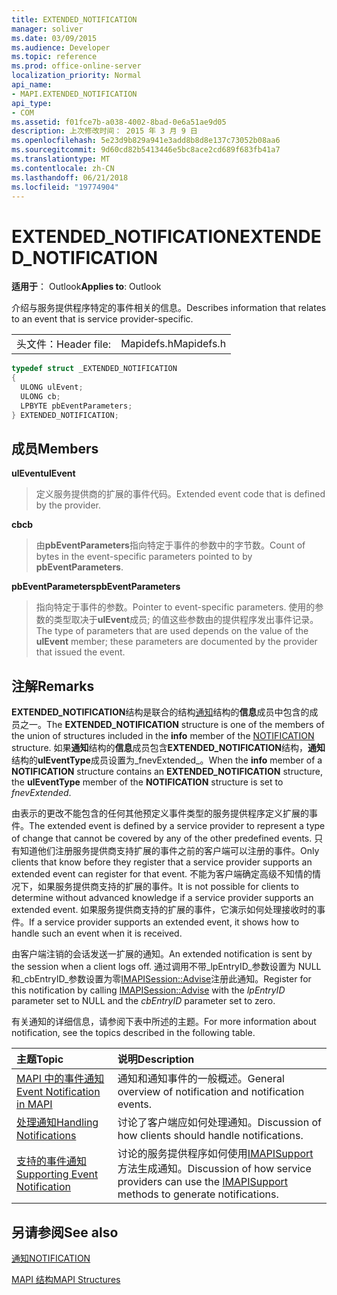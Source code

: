 ```yaml
---
title: EXTENDED_NOTIFICATION
manager: soliver
ms.date: 03/09/2015
ms.audience: Developer
ms.topic: reference
ms.prod: office-online-server
localization_priority: Normal
api_name:
- MAPI.EXTENDED_NOTIFICATION
api_type:
- COM
ms.assetid: f01fce7b-a038-4002-8bad-0e6a51ae9d05
description: 上次修改时间： 2015 年 3 月 9 日
ms.openlocfilehash: 5e23d9b829a941e3add8b8d8e137c73052b08aa6
ms.sourcegitcommit: 9d60cd82b5413446e5bc8ace2cd689f683fb41a7
ms.translationtype: MT
ms.contentlocale: zh-CN
ms.lasthandoff: 06/21/2018
ms.locfileid: "19774904"
---
```

# <a name="extendednotification"></a><span data-ttu-id="b35b5-103">EXTENDED_NOTIFICATION</span><span class="sxs-lookup"><span data-stu-id="b35b5-103">EXTENDED_NOTIFICATION</span></span>

  
  
<span data-ttu-id="b35b5-104">**适用于**： Outlook</span><span class="sxs-lookup"><span data-stu-id="b35b5-104">**Applies to**: Outlook</span></span> 
  
<span data-ttu-id="b35b5-105">介绍与服务提供程序特定的事件相关的信息。</span><span class="sxs-lookup"><span data-stu-id="b35b5-105">Describes information that relates to an event that is service provider-specific.</span></span> 
  
|||
|:-----|:-----|
|<span data-ttu-id="b35b5-106">头文件：</span><span class="sxs-lookup"><span data-stu-id="b35b5-106">Header file:</span></span>  <br/> |<span data-ttu-id="b35b5-107">Mapidefs.h</span><span class="sxs-lookup"><span data-stu-id="b35b5-107">Mapidefs.h</span></span>  <br/> |
   
```cpp
typedef struct _EXTENDED_NOTIFICATION
{
  ULONG ulEvent;
  ULONG cb;
  LPBYTE pbEventParameters;
} EXTENDED_NOTIFICATION;

```

## <a name="members"></a><span data-ttu-id="b35b5-108">成员</span><span class="sxs-lookup"><span data-stu-id="b35b5-108">Members</span></span>

 <span data-ttu-id="b35b5-109">**ulEvent**</span><span class="sxs-lookup"><span data-stu-id="b35b5-109">**ulEvent**</span></span>
  
> <span data-ttu-id="b35b5-110">定义服务提供商的扩展的事件代码。</span><span class="sxs-lookup"><span data-stu-id="b35b5-110">Extended event code that is defined by the provider.</span></span>
    
 <span data-ttu-id="b35b5-111">**cb**</span><span class="sxs-lookup"><span data-stu-id="b35b5-111">**cb**</span></span>
  
> <span data-ttu-id="b35b5-112">由**pbEventParameters**指向特定于事件的参数中的字节数。</span><span class="sxs-lookup"><span data-stu-id="b35b5-112">Count of bytes in the event-specific parameters pointed to by **pbEventParameters**.</span></span> 
    
 <span data-ttu-id="b35b5-113">**pbEventParameters**</span><span class="sxs-lookup"><span data-stu-id="b35b5-113">**pbEventParameters**</span></span>
  
> <span data-ttu-id="b35b5-114">指向特定于事件的参数。</span><span class="sxs-lookup"><span data-stu-id="b35b5-114">Pointer to event-specific parameters.</span></span> <span data-ttu-id="b35b5-115">使用的参数的类型取决于**ulEvent**成员; 的值这些参数由的提供程序发出事件记录。</span><span class="sxs-lookup"><span data-stu-id="b35b5-115">The type of parameters that are used depends on the value of the **ulEvent** member; these parameters are documented by the provider that issued the event.</span></span> 
    
## <a name="remarks"></a><span data-ttu-id="b35b5-116">注解</span><span class="sxs-lookup"><span data-stu-id="b35b5-116">Remarks</span></span>

<span data-ttu-id="b35b5-117">**EXTENDED_NOTIFICATION**结构是联合的结构[通知](notification.md)结构的**信息**成员中包含的成员之一。</span><span class="sxs-lookup"><span data-stu-id="b35b5-117">The **EXTENDED_NOTIFICATION** structure is one of the members of the union of structures included in the **info** member of the [NOTIFICATION](notification.md) structure.</span></span> <span data-ttu-id="b35b5-118">如果**通知**结构的**信息**成员包含**EXTENDED_NOTIFICATION**结构，**通知**结构的**ulEventType**成员设置为_fnevExtended_。</span><span class="sxs-lookup"><span data-stu-id="b35b5-118">When the **info** member of a **NOTIFICATION** structure contains an **EXTENDED_NOTIFICATION** structure, the **ulEventType** member of the **NOTIFICATION** structure is set to  _fnevExtended_.</span></span>
  
<span data-ttu-id="b35b5-119">由表示的更改不能包含的任何其他预定义事件类型的服务提供程序定义扩展的事件。</span><span class="sxs-lookup"><span data-stu-id="b35b5-119">The extended event is defined by a service provider to represent a type of change that cannot be covered by any of the other predefined events.</span></span> <span data-ttu-id="b35b5-120">只有知道他们注册服务提供商支持扩展的事件之前的客户端可以注册的事件。</span><span class="sxs-lookup"><span data-stu-id="b35b5-120">Only clients that know before they register that a service provider supports an extended event can register for that event.</span></span> <span data-ttu-id="b35b5-121">不能为客户端确定高级不知情的情况下，如果服务提供商支持的扩展的事件。</span><span class="sxs-lookup"><span data-stu-id="b35b5-121">It is not possible for clients to determine without advanced knowledge if a service provider supports an extended event.</span></span> <span data-ttu-id="b35b5-122">如果服务提供商支持的扩展的事件，它演示如何处理接收时的事件。</span><span class="sxs-lookup"><span data-stu-id="b35b5-122">If a service provider supports an extended event, it shows how to handle such an event when it is received.</span></span>
  
<span data-ttu-id="b35b5-123">由客户端注销的会话发送一扩展的通知。</span><span class="sxs-lookup"><span data-stu-id="b35b5-123">An extended notification is sent by the session when a client logs off.</span></span> <span data-ttu-id="b35b5-124">通过调用不带_lpEntryID_参数设置为 NULL 和_cbEntryID_参数设置为零[IMAPISession::Advise](imapisession-advise.md)注册此通知。</span><span class="sxs-lookup"><span data-stu-id="b35b5-124">Register for this notification by calling [IMAPISession::Advise](imapisession-advise.md) with the  _lpEntryID_ parameter set to NULL and the  _cbEntryID_ parameter set to zero.</span></span> 
  
<span data-ttu-id="b35b5-125">有关通知的详细信息，请参阅下表中所述的主题。</span><span class="sxs-lookup"><span data-stu-id="b35b5-125">For more information about notification, see the topics described in the following table.</span></span>
  
|<span data-ttu-id="b35b5-126">**主题**</span><span class="sxs-lookup"><span data-stu-id="b35b5-126">**Topic**</span></span>|<span data-ttu-id="b35b5-127">**说明**</span><span class="sxs-lookup"><span data-stu-id="b35b5-127">**Description**</span></span>|
|:-----|:-----|
|[<span data-ttu-id="b35b5-128">MAPI 中的事件通知</span><span class="sxs-lookup"><span data-stu-id="b35b5-128">Event Notification in MAPI</span></span>](event-notification-in-mapi.md) <br/> |<span data-ttu-id="b35b5-129">通知和通知事件的一般概述。</span><span class="sxs-lookup"><span data-stu-id="b35b5-129">General overview of notification and notification events.</span></span>  <br/> |
|[<span data-ttu-id="b35b5-130">处理通知</span><span class="sxs-lookup"><span data-stu-id="b35b5-130">Handling Notifications</span></span>](handling-notifications.md) <br/> |<span data-ttu-id="b35b5-131">讨论了客户端应如何处理通知。</span><span class="sxs-lookup"><span data-stu-id="b35b5-131">Discussion of how clients should handle notifications.</span></span>  <br/> |
|[<span data-ttu-id="b35b5-132">支持的事件通知</span><span class="sxs-lookup"><span data-stu-id="b35b5-132">Supporting Event Notification</span></span>](supporting-event-notification.md) <br/> |<span data-ttu-id="b35b5-133">讨论的服务提供程序如何使用[IMAPISupport](imapisupportiunknown.md)方法生成通知。</span><span class="sxs-lookup"><span data-stu-id="b35b5-133">Discussion of how service providers can use the [IMAPISupport](imapisupportiunknown.md) methods to generate notifications.</span></span>  <br/> |
   
## <a name="see-also"></a><span data-ttu-id="b35b5-134">另请参阅</span><span class="sxs-lookup"><span data-stu-id="b35b5-134">See also</span></span>



[<span data-ttu-id="b35b5-135">通知</span><span class="sxs-lookup"><span data-stu-id="b35b5-135">NOTIFICATION</span></span>](notification.md)


[<span data-ttu-id="b35b5-136">MAPI 结构</span><span class="sxs-lookup"><span data-stu-id="b35b5-136">MAPI Structures</span></span>](mapi-structures.md)

